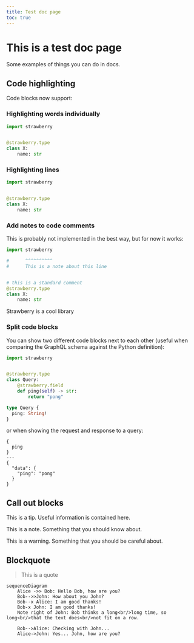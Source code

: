 ```yaml
---
title: Test doc page
toc: true
---
```


# This is a test doc page

Some examples of things you can do in docs.

## Code highlighting

Code blocks now support:

### Highlighting words individually

```python highlight=strawberry,str
import strawberry


@strawberry.type
class X:
    name: str
```

### Highlighting lines

```python lines=1-4
import strawberry


@strawberry.type
class X:
    name: str
```

### Add notes to code comments

This is probably not implemented in the best way, but for now it works:

```python
import strawberry

#      ^^^^^^^^^^
#      This is a note about this line


# this is a standard comment
@strawberry.type
class X:
    name: str
```

<CodeNotes id="info">Strawberry is a cool library</CodeNotes>

### Split code blocks

You can show two different code blocks next to each other (useful when comparing
the GraphQL schema against the Python definition):

<CodeGrid>

```python
import strawberry


@strawberry.type
class Query:
    @strawberry.field
    def ping(self) -> str:
        return "pong"
```

```graphql
type Query {
  ping: String!
}
```

</CodeGrid>

or when showing the request and response to a query:

```graphql+response
{
  ping
}
---
{
  "data": {
    "ping": "pong"
  }
}
```

## Call out blocks

<Tip>

This is a tip. Useful information is contained here.

</Tip>

<Note>

This is a note. Something that you should know about.

</Note>

<Warning>

This is a warning. Something that you should be careful about.

</Warning>

## Blockquote

> This is a quote

```mermaid
sequenceDiagram
    Alice ->> Bob: Hello Bob, how are you?
    Bob-->>John: How about you John?
    Bob--x Alice: I am good thanks!
    Bob-x John: I am good thanks!
    Note right of John: Bob thinks a long<br/>long time, so long<br/>that the text does<br/>not fit on a row.

    Bob-->Alice: Checking with John...
    Alice->John: Yes... John, how are you?
```
